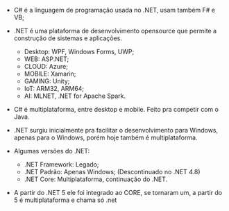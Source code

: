 * C# é a linguagem de programação usada no .NET, usam também F# e VB;
* .NET é uma plataforma de desenvolvimento opensource que permite a construção de sistemas e aplicações.

  * Desktop: WPF, Windows Forms, UWP;
  * WEB: ASP.NET;
  * CLOUD: Azure;
  * MOBILE: Xamarin;
  * GAMING: Unity;
  * IoT: ARM32, ARM64;
  * AI: MLNET, .NET for Apache Spark.
* C# é multiplataforma, entre desktop e mobile. Feito pra competir com o Java.
* .NET surgiu inicialmente pra facilitar o desenvolvimento para Windows, apenas para o Windows, porém hoje também é multiplataforma.
* Algumas versões do .NET:

  * .NET Framework: Legado;
  * .NET Padrão: Apenas Windows; (Descontinuado no .NET 4.8)
  * .NET Core: Multiplataforma, continuação do .NET.
* A partir do .NET 5 ele foi integrado ao CORE, se tornaram um, a partir do 5 é multiplataforma e chama só .net
